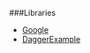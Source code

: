 ###Libraries
- [Google](https://github.com/google)
 - [Dagger](https://github.com/google/dagger)[Example](https://github.com/google/dagger)
